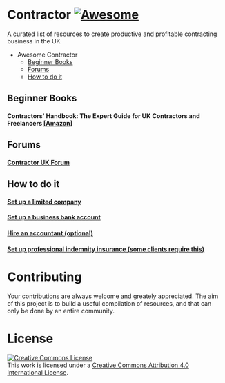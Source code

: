 Contractor [![Awesome](https://cdn.rawgit.com/sindresorhus/awesome/d7305f38d29fed78fa85652e3a63e154dd8e8829/media/badge.svg)](https://github.com/sindresorhus/awesome)
===
A curated list of resources to create productive and profitable contracting business in the UK

* Awesome Contractor
	* [Beginner Books](#beginner-books)
	* [Forums](#forums)
	* [How to do it](#how-to-do-it)


Beginner Books
---

#### Contractors' Handbook: The Expert Guide for UK Contractors and Freelancers [[Amazon]](https://www.amazon.co.uk/Contractors-Handbook-Expert-Guide-Freelancers/dp/1527216039)

Forums
---

#### [Contractor UK Forum](https://forums.contractoruk.com/)

How to do it
---

#### [Set up a limited company](https://www.gov.uk/limited-company-formation)
#### [Set up a business bank account](https://www.moneysupermarket.com/current-accounts/business-bank-accounts/)
#### [Hire an accountant (optional)](https://www.contractorcalculator.co.uk/10_tips_choosing_contractor_accountant.aspx)
#### [Set up professional indemnity insurance (some clients require this)](https://www.simplybusiness.co.uk/insurance/professional-indemnity/)

Contributing
====
Your contributions are always welcome and greately appreciated. The aim of this project is to build
a useful compilation of resources, and that can only be done by an entire community.

License
====
<a rel="license" href="http://creativecommons.org/licenses/by/4.0/"><img alt="Creative Commons License" style="border-width:0" src="https://i.creativecommons.org/l/by/4.0/88x31.png" /></a><br />This work is licensed under a <a rel="license" href="http://creativecommons.org/licenses/by/4.0/">Creative Commons Attribution 4.0 International License</a>.
